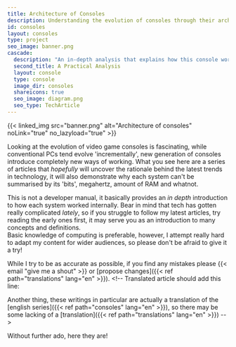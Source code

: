 ```yaml
---
title: Architecture of Consoles
description: Understanding the evolution of consoles through their architecture
id: consoles
layout: consoles
type: project
seo_image: banner.png
cascade:
  description: "An in-depth analysis that explains how this console works internally"
  second_title: A Practical Analysis
  layout: console
  type: console
  image_dir: consoles
  shareicons: true
  seo_image: diagram.png
  seo_type: TechArticle
---
```


{{< linked_img src="banner.png" alt="Architecture of consoles" noLink="true" no_lazyload="true" >}}

Looking at the evolution of video game consoles is fascinating, while conventional PCs tend evolve 'incrementally', new generation of consoles introduce completely new ways of working. What you see here are a series of articles that *hopefully* will uncover the rationale behind the latest trends in technology, it will also demonstrate why each system can't be summarised by its 'bits', megahertz, amount of RAM and whatnot.

This is not a developer manual, it basically provides an *in depth* introduction to how each system worked internally. Bear in mind that tech has gotten really complicated *lately*, so if you struggle to follow my latest articles, try reading the early ones first, it may serve you as an introduction to many concepts and definitions.  
Basic knowledge of computing is preferable, however, I attempt really hard to adapt my content for wider audiences, so please don't be afraid to give it a try!

While I try to be as accurate as possible, if you find any mistakes please {{< email "give me a shout" >}} or [propose changes]({{< ref path="translations" lang="en" >}}). <!-- 
Translated article should add this line:

Another thing, these writings in particular are actually a translation of the [english series]({{< ref path="consoles" lang="en" >}}), so there may be some lacking of a [translation]({{< ref path="translations" lang="en" >}})
-->

Without further ado, here they are!